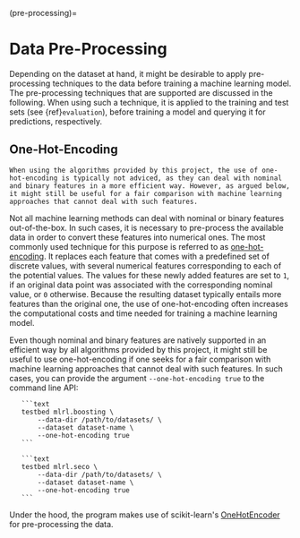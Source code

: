(pre-processing)=

# Data Pre-Processing

Depending on the dataset at hand, it might be desirable to apply pre-processing techniques to the data before training a machine learning model. The pre-processing techniques that are supported are discussed in the following. When using such a technique, it is applied to the training and test sets (see {ref}`evaluation`), before training a model and querying it for predictions, respectively.

## One-Hot-Encoding

```{warning}
When using the algorithms provided by this project, the use of one-hot-encoding is typically not adviced, as they can deal with nominal and binary features in a more efficient way. However, as argued below, it might still be useful for a fair comparison with machine learning approaches that cannot deal with such features.
```

Not all machine learning methods can deal with nominal or binary features out-of-the-box. In such cases, it is necessary to pre-process the available data in order to convert these features into numerical ones. The most commonly used technique for this purpose is referred to as [one-hot-encoding](https://en.wikipedia.org/wiki/One-hot). It replaces each feature that comes with a predefined set of discrete values, with several numerical features corresponding to each of the potential values. The values for these newly added features are set to `1`, if an original data point was associated with the corresponding nominal value, or `0` otherwise. Because the resulting dataset typically entails more features than the original one, the use of one-hot-encoding often increases the computational costs and time needed for training a machine learning model.

Even though nominal and binary features are natively supported in an efficient way by all algorithms provided by this project, it might still be useful to use one-hot-encoding if one seeks for a fair comparison with machine learning approaches that cannot deal with such features. In such cases, you can provide the argument `--one-hot-encoding true` to the command line API:

````{tab} BOOMER
   ```text
   testbed mlrl.boosting \
       --data-dir /path/to/datasets/ \
       --dataset dataset-name \
       --one-hot-encoding true
   ```
````

````{tab} SeCo
   ```text
   testbed mlrl.seco \
       --data-dir /path/to/datasets/ \
       --dataset dataset-name \
       --one-hot-encoding true
   ```
````

Under the hood, the program makes use of scikit-learn's [OneHotEncoder](https://scikit-learn.org/stable/modules/generated/sklearn.preprocessing.OneHotEncoder.html) for pre-processing the data.
